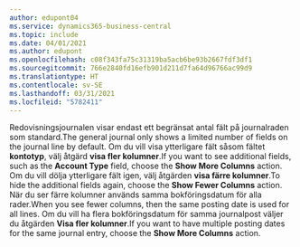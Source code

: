 ```yaml
---
author: edupont04
ms.service: dynamics365-business-central
ms.topic: include
ms.date: 04/01/2021
ms.author: edupont
ms.openlocfilehash: c08f343fa75c31319ba5acb6be93b2667fdf3df1
ms.sourcegitcommit: 766e2840fd16efb901d211d7fa64d96766ac99d9
ms.translationtype: HT
ms.contentlocale: sv-SE
ms.lasthandoff: 03/31/2021
ms.locfileid: "5782411"
---
```

<span data-ttu-id="c9f25-101">Redovisningsjournalen visar endast ett begränsat antal fält på journalraden som standard.</span><span class="sxs-lookup"><span data-stu-id="c9f25-101">The general journal only shows a limited number of fields on the journal line by default.</span></span> <span data-ttu-id="c9f25-102">Om du vill visa ytterligare fält såsom fältet **kontotyp**, välj åtgärd **visa fler kolumner**.</span><span class="sxs-lookup"><span data-stu-id="c9f25-102">If you want to see additional fields, such as the **Account Type** field, choose the **Show More Columns** action.</span></span> <span data-ttu-id="c9f25-103">Om du vill dölja ytterligare fält igen, välj åtgärden **visa färre kolumner**.</span><span class="sxs-lookup"><span data-stu-id="c9f25-103">To hide the additional fields again, choose the **Show Fewer Columns** action.</span></span> <span data-ttu-id="c9f25-104">När du ser färre kolumner används samma bokföringsdatum för alla rader.</span><span class="sxs-lookup"><span data-stu-id="c9f25-104">When you see fewer columns, then the same posting date is used for all lines.</span></span> <span data-ttu-id="c9f25-105">Om du vill ha flera bokföringsdatum för samma journalpost väljer du åtgärden **Visa fler kolumner**.</span><span class="sxs-lookup"><span data-stu-id="c9f25-105">If you want to have multiple posting dates for the same journal entry, choose the **Show More Columns** action.</span></span>
